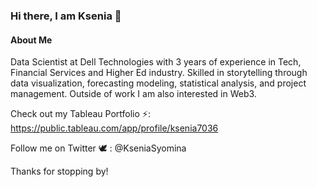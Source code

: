 ### Hi there, I am Ksenia 👋

#### About Me
Data Scientist at Dell Technologies with 3 years of experience in Tech, Financial Services and Higher Ed industry. Skilled in storytelling through data visualization, forecasting modeling, statistical analysis, and project management. Outside of work I am also interested in Web3.

Check out my Tableau Portfolio ⚡: https://public.tableau.com/app/profile/ksenia7036

Follow me on Twitter 🕊️ : @KseniaSyomina

Thanks for stopping by!

<!--
**kksemina/kksemina** is a ✨ _special_ ✨ repository because its `README.md` (this file) appears on your GitHub profile.

Here are some ideas to get you started:

- 🔭 I’m currently working on ...
- 🌱 I’m currently learning ...
- 👯 I’m looking to collaborate on ...
- 🤔 I’m looking for help with ...
- 💬 Ask me about ...
- 📫 How to reach me: ...
- 😄 Pronouns: ...
- ⚡ Fun fact: ...
-->
